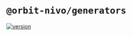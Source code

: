 # `@orbit-nivo/generators`

[![version](https://img.shields.io/npm/v/@orbit-nivo/generators.svg?style=flat-square)](https://www.npmjs.com/package/@orbit-nivo/generators)
